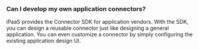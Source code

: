 ### Can I develop my own application connectors?

iPaaS provides the Connector SDK for application vendors. With the SDK, you can design a reusable connector just like designing a general application. You can even customize a connector by simply configuring the existing application design UI.
